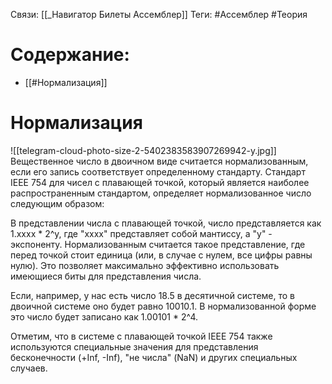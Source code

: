 Связи: [[_Навигатор Билеты Ассемблер]]
Теги: #Ассемблер #Теория 

# Содержание:
- [[#Нормализация]]
# Нормализация
![[telegram-cloud-photo-size-2-5402383583907269942-y.jpg]]
Вещественное число в двоичном виде считается нормализованным, если его запись соответствует определенному стандарту. Стандарт IEEE 754 для чисел с плавающей точкой, который является наиболее распространенным стандартом, определяет нормализованное число следующим образом:

В представлении числа с плавающей точкой, число представляется как 1.xxxx * 2^y, где "xxxx" представляет собой мантиссу, а "y" - экспоненту. Нормализованным считается такое представление, где перед точкой стоит единица (или, в случае с нулем, все цифры равны нулю). Это позволяет максимально эффективно использовать имеющиеся биты для представления числа.

Если, например, у нас есть число 18.5 в десятичной системе, то в двоичной системе оно будет равно 10010.1. В нормализованной форме это число будет записано как 1.00101 * 2^4.

Отметим, что в системе с плавающей точкой IEEE 754 также используются специальные значения для представления бесконечности (+Inf, -Inf), "не числа" (NaN) и других специальных случаев.